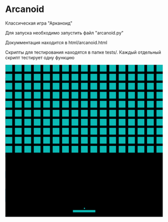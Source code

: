 # Arcanoid
Классическая игра "Арканоид"

Для запуска необходимо запустить файл "arcanoid.py"

Докумментация находится в html/arcanoid.html

Скрипты для тестирования находятся в папке tests/. Каждый отдельный скрипт тестирует одну функцию

![](example.png)